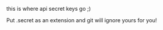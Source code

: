 this is where api secret keys go ;)

Put .secret as an extension and git will ignore yours for you!

